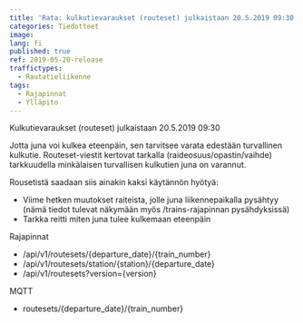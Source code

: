 ```yaml
---
title: 'Rata: kulkutievaraukset (routeset) julkaistaan 20.5.2019 09:30'
categories: Tiedotteet
image:
lang: fi
published: true
ref: 2019-05-20-release
traffictypes:
  - Rautatieliikenne
tags:
  - Rajapinnat
  - Ylläpito
---
```


Kulkutievaraukset (routeset) julkaistaan 20.5.2019 09:30

Jotta juna voi kulkea eteenpäin, sen tarvitsee varata edestään turvallinen
kulkutie. Routeset-viestit kertovat tarkalla (raideosuus/opastin/vaihde)
tarkkuudella minkälaisen turvallisen kulkutien juna on varannut.

Rousetistä saadaan siis ainakin kaksi käytännön hyötyä:

- Viime hetken muutokset raiteista, jolle juna liikennepaikalla pysähtyy (nämä
  tiedot tulevat näkymään myös /trains-rajapinnan pysähdyksissä)
- Tarkka reitti miten juna tulee kulkemaan eteenpäin

Rajapinnat

- /api/v1/routesets/{departure_date}/{train_number}
- /api/v1/routesets/station/{station}/{departure_date}
- /api/v1/routesets?version={version}

MQTT

- routesets/{departure_date}/{train_number}
